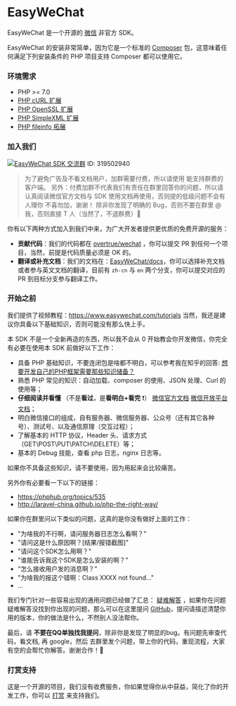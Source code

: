# EasyWeChat

EasyWeChat 是一个开源的 [微信](http://www.wechat.com) 非官方 SDK。

EasyWeChat 的安装非常简单，因为它是一个标准的 [Composer](https://getcomposer.org/) 包，这意味着任何满足下列安装条件的 PHP 项目支持 Composer 都可以使用它。

### 环境需求

- PHP >= 7.0
- [PHP cURL 扩展](http://php.net/manual/en/book.curl.php)
- [PHP OpenSSL 扩展](http://php.net/manual/en/book.openssl.php)
- [PHP SimpleXML 扩展](http://php.net/manual/en/book.simplexml.php)
- [PHP fileinfo 拓展](http://php.net/manual/en/book.fileinfo.php)



### 加入我们

<a target="_blank" href="http://shang.qq.com/wpa/qunwpa?idkey=b4dcf3ec51a7e8c3c3a746cf450ce59895e5c4ec4fbcb0f80c2cd97c3c6e63e9"><img border="0" src="http://pub.idqqimg.com/wpa/images/group.png" alt="EasyWeChat SDK 交流群" title="EasyWeChat SDK 交流群"></a> ID: 319502940

> 为了避免广告及不看文档用户，加群需要付费，所以请使用 能支持群费的客户端。
> 另外：付费加群不代表我们有责任在群里回答你的问题，所以请认真阅读微信官方文档与 SDK 使用文档再使用，否则提的低级问题不会有人理你
> 不喜勿加，谢谢！
> 除非你发现了明确的 Bug，否则不要在群里 @ 我，否则直接 T 人（当然了，不退群费）:pray:

你有以下两种方式加入到我们中来，为广大开发者提供更优质的免费开源的服务：

- **贡献代码**：我们的代码都在 [overtrue/wechat](https://github.com/overtrue/wechat) ，你可以提交 PR 到任何一个项目，当然，前提是代码质量必须是 OK 的。
- **翻译或补充文档**：我们的文档在：[EasyWeChat/docs](https://github.com/easywechat/docs/)，你可以选择补充文档或者参与英文文档的翻译，目前有 `zh-cn` 与 `en` 两个分支，你可以提交对应的 PR 到目标分支参与翻译工作。

### 开始之前

我们提供了视频教程：https://www.easywechat.com/tutorials 当然，我还是建议你具备以下基础知识，否则可能没有那么快上手。

本 SDK 不是一个全新再造的东西，所以我不会从 0 开始教会你开发微信，你完全有必要在使用本 SDK 前做好以下工作：

- 具备 PHP 基础知识，不要连闭包是啥都不明白，可以参考我在知乎的回答: [想要开发自己的PHP框架需要那些知识储备？](http://www.zhihu.com/question/26635323/answer/33812516)
- 熟悉 PHP 常见的知识：自动加载、composer 的使用、JSON 处理、Curl 的使用等；
- **仔细阅读并看懂** （不是**看过**，是**看明白+看完** :exclamation:） [微信官方文档](http://mp.weixin.qq.com/wiki/13/80a1a25adbc46faf2716774c423b3151.html) [微信开放平台文档](https://open.weixin.qq.com/cgi-bin/showdocument?action=dir_list&t=resource/res_list&verify=1&id=open1419318292&token=&lang=zh_CN)；
- 明白微信接口的组成，自有服务器、微信服务器、公众号（还有其它各种号）、测试号、以及通信原理（交互过程）；
- 了解基本的 HTTP 协议，Header 头、请求方式（GET\POST\PUT\PATCH\DELETE）等；
- 基本的 Debug 技能，查看 php 日志，nginx 日志等。

如果你不具备这些知识，请不要使用，因为用起来会比较痛苦。

另外你有必要看一下以下的链接：

- https://phphub.org/topics/535
- http://laravel-china.github.io/php-the-right-way/

如果你在群里问以下类似的问题，这真的是你没有做好上面的工作：

- "为啥我的不行啊，请问服务器日志怎么看啊？"
- "请问这是什么原因啊？[结果/报错截图]"
- "请问这个SDK怎么用啊？"
- "谁能告诉我这个SDK是怎么安装的啊？"
- "怎么接收用户发的消息啊？"
- "为啥我的报这个错啊：Class XXXX not found..."
- ...

我们专门针对一些容易出现的通用问题已经做了汇总： [疑难解答](troubleshooting.html) ，如果你在问题疑难解答没找到你出现的问题，那么可以在这里提问 [GitHub](https://github.com/overtrue/wechat/issues)，提问请描述清楚你用的版本，你的做法是什么，不然别人没法帮你。

最后，请 **不要在QQ单独找我提问**，除非你是发现了明显的bug。有问题先审查代码，看文档, 再 google，然后 去群里发个问题，带上你的代码，重现流程，大家有空的会帮忙你解答。谢谢合作！:pray:


### 打赏支持

这是一个开源的项目，我们没有收费服务，你如果觉得你从中获益，简化了你的开发工作，你可以 [打赏](/donate.html) 来支持我们。
